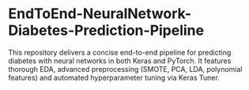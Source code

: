 # EndToEnd-NeuralNetwork-Diabetes-Prediction-Pipeline
This repository delivers a concise end-to-end pipeline for predicting diabetes with neural networks in both Keras and PyTorch. It features thorough EDA, advanced preprocessing (SMOTE, PCA, LDA, polynomial features) and automated hyperparameter tuning via Keras Tuner.
